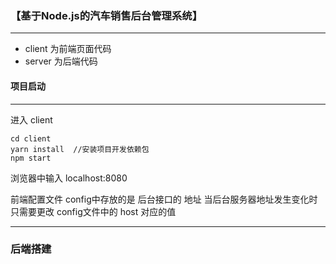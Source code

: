 ### 【基于Node.js的汽车销售后台管理系统】
---
- client 为前端页面代码
- server 为后端代码

#### 项目启动
---
进入 client
```
cd client
yarn install  //安装项目开发依赖包
npm start

```
浏览器中输入  localhost:8080

前端配置文件  config中存放的是  后台接口的 地址
当后台服务器地址发生变化时  只需要更改 config文件中的  host 对应的值

---
### 后端搭建
